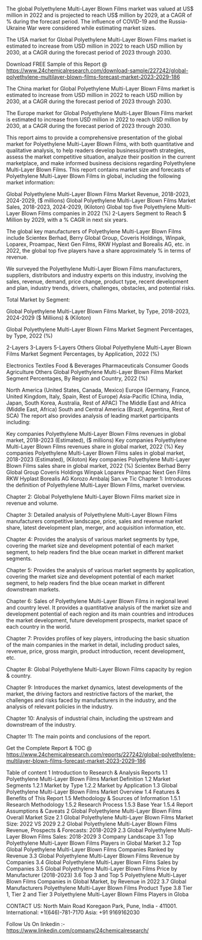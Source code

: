 The global Polyethylene Multi-Layer Blown Films market was valued at US$ million in 2022 and is projected to reach US$ million by 2029, at a CAGR of % during the forecast period. The influence of COVID-19 and the Russia-Ukraine War were considered while estimating market sizes.

The USA market for Global Polyethylene Multi-Layer Blown Films  market is estimated to increase from USD million in 2022 to reach USD million by 2030, at a CAGR during the forecast period of 2023 through 2030.

Download FREE Sample of this Report @ https://www.24chemicalresearch.com/download-sample/227242/global-polyethylene-multilayer-blown-films-forecast-market-2023-2029-186

The China market for Global Polyethylene Multi-Layer Blown Films market is estimated to increase from USD million in 2022 to reach USD million by 2030, at a CAGR during the forecast period of 2023 through 2030.

The Europe market for Global Polyethylene Multi-Layer Blown Films market is estimated to increase from USD million in 2022 to reach USD million by 2030, at a CAGR during the forecast period of 2023 through 2030.

This report aims to provide a comprehensive presentation of the global market for Polyethylene Multi-Layer Blown Films, with both quantitative and qualitative analysis, to help readers develop business/growth strategies, assess the market competitive situation, analyze their position in the current marketplace, and make informed business decisions regarding Polyethylene Multi-Layer Blown Films. This report contains market size and forecasts of Polyethylene Multi-Layer Blown Films in global, including the following market information:

Global Polyethylene Multi-Layer Blown Films Market Revenue, 2018-2023, 2024-2029, ($ millions)
Global Polyethylene Multi-Layer Blown Films Market Sales, 2018-2023, 2024-2029, (Kiloton)
Global top five Polyethylene Multi-Layer Blown Films companies in 2022 (%)
2-Layers Segment to Reach $ Million by 2029, with a % CAGR in next six years.

The global key manufacturers of Polyethylene Multi-Layer Blown Films include Scientex Berhad, Berry Global Group, Coveris Holdings, Winpak, Loparex, Proampac, Next Gen Films, RKW Hyplast and Borealis AG, etc. in 2022, the global top five players have a share approximately % in terms of revenue.

We surveyed the Polyethylene Multi-Layer Blown Films manufacturers, suppliers, distributors and industry experts on this industry, involving the sales, revenue, demand, price change, product type, recent development and plan, industry trends, drivers, challenges, obstacles, and potential risks.

Total Market by Segment:

Global Polyethylene Multi-Layer Blown Films Market, by Type, 2018-2023, 2024-2029 ($ Millions) & (Kiloton)

Global Polyethylene Multi-Layer Blown Films Market Segment Percentages, by Type, 2022 (%)

2-Layers
3-Layers
5-Layers
Others
Global Polyethylene Multi-Layer Blown Films Market Segment Percentages, by Application, 2022 (%)

Electronics
Textiles
Food & Beverages
Pharmaceuticals
Consumer Goods
Agriculture
Others
Global Polyethylene Multi-Layer Blown Films Market Segment Percentages, By Region and Country, 2022 (%)

North America (United States, Canada, Mexico)
Europe (Germany, France, United Kingdom, Italy, Spain, Rest of Europe)
Asia-Pacific (China, India, Japan, South Korea, Australia, Rest of APAC)
The Middle East and Africa (Middle East, Africa)
South and Central America (Brazil, Argentina, Rest of SCA)
The report also provides analysis of leading market participants including:

Key companies Polyethylene Multi-Layer Blown Films revenues in global market, 2018-2023 (Estimated), ($ millions)
Key companies Polyethylene Multi-Layer Blown Films revenues share in global market, 2022 (%)
Key companies Polyethylene Multi-Layer Blown Films sales in global market, 2018-2023 (Estimated), (Kiloton)
Key companies Polyethylene Multi-Layer Blown Films sales share in global market, 2022 (%)
Scientex Berhad
Berry Global Group
Coveris Holdings
Winpak
Loparex
Proampac
Next Gen Films
RKW Hyplast
Borealis AG
Korozo Ambalaj San.ve Tic
Chapter 1: Introduces the definition of Polyethylene Multi-Layer Blown Films, market overview.

Chapter 2: Global Polyethylene Multi-Layer Blown Films market size in revenue and volume.

Chapter 3: Detailed analysis of Polyethylene Multi-Layer Blown Films manufacturers competitive landscape, price, sales and revenue market share, latest development plan, merger, and acquisition information, etc.

Chapter 4: Provides the analysis of various market segments by type, covering the market size and development potential of each market segment, to help readers find the blue ocean market in different market segments.

Chapter 5: Provides the analysis of various market segments by application, covering the market size and development potential of each market segment, to help readers find the blue ocean market in different downstream markets.

Chapter 6: Sales of Polyethylene Multi-Layer Blown Films in regional level and country level. It provides a quantitative analysis of the market size and development potential of each region and its main countries and introduces the market development, future development prospects, market space of each country in the world.

Chapter 7: Provides profiles of key players, introducing the basic situation of the main companies in the market in detail, including product sales, revenue, price, gross margin, product introduction, recent development, etc.

Chapter 8: Global Polyethylene Multi-Layer Blown Films capacity by region & country.

Chapter 9: Introduces the market dynamics, latest developments of the market, the driving factors and restrictive factors of the market, the challenges and risks faced by manufacturers in the industry, and the analysis of relevant policies in the industry.

Chapter 10: Analysis of industrial chain, including the upstream and downstream of the industry.

Chapter 11: The main points and conclusions of the report.

Get the Complete Report & TOC @ https://www.24chemicalresearch.com/reports/227242/global-polyethylene-multilayer-blown-films-forecast-market-2023-2029-186

Table of content
1 Introduction to Research & Analysis Reports
1.1 Polyethylene Multi-Layer Blown Films Market Definition
1.2 Market Segments
1.2.1 Market by Type
1.2.2 Market by Application
1.3 Global Polyethylene Multi-Layer Blown Films Market Overview
1.4 Features & Benefits of This Report
1.5 Methodology & Sources of Information
1.5.1 Research Methodology
1.5.2 Research Process
1.5.3 Base Year
1.5.4 Report Assumptions & Caveats
2 Global Polyethylene Multi-Layer Blown Films Overall Market Size
2.1 Global Polyethylene Multi-Layer Blown Films Market Size: 2022 VS 2029
2.2 Global Polyethylene Multi-Layer Blown Films Revenue, Prospects & Forecasts: 2018-2029
2.3 Global Polyethylene Multi-Layer Blown Films Sales: 2018-2029
3 Company Landscape
3.1 Top Polyethylene Multi-Layer Blown Films Players in Global Market
3.2 Top Global Polyethylene Multi-Layer Blown Films Companies Ranked by Revenue
3.3 Global Polyethylene Multi-Layer Blown Films Revenue by Companies
3.4 Global Polyethylene Multi-Layer Blown Films Sales by Companies
3.5 Global Polyethylene Multi-Layer Blown Films Price by Manufacturer (2018-2023)
3.6 Top 3 and Top 5 Polyethylene Multi-Layer Blown Films Companies in Global Market, by Revenue in 2022
3.7 Global Manufacturers Polyethylene Multi-Layer Blown Films Product Type
3.8 Tier 1, Tier 2 and Tier 3 Polyethylene Multi-Layer Blown Films Players in Globa

CONTACT US:
North Main Road Koregaon Park, Pune, India - 411001.
International: +1(646)-781-7170
Asia: +91 9169162030

Follow Us On linkedin :- https://www.linkedin.com/company/24chemicalresearch/
